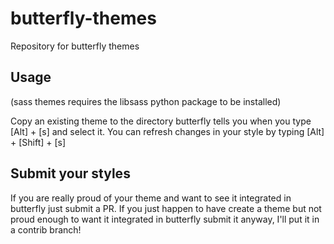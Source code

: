 # butterfly-themes
Repository for butterfly themes

## Usage

(sass themes requires the libsass python package to be installed)

Copy an existing theme to the directory butterfly tells you when you type [Alt] + [s] and select it.
You can refresh changes in your style by typing [Alt] + [Shift] + [s]

## Submit your styles

If you are really proud of your theme and want to see it integrated in butterfly just submit a PR.
If you just happen to have create a theme but not proud enough to want it integrated in butterfly submit it anyway, I'll put it in a contrib branch!
